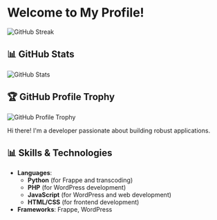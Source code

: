 # Welcome to My Profile!

![GitHub Streak](https://streak-stats.demolab.com/?user=elifvish)

## 📊 GitHub Stats
![GitHub Stats](https://github-readme-stats.vercel.app/api?username=elifvish&show_icons=true&theme=radical)

## 🏆 GitHub Profile Trophy
![GitHub Profile Trophy](https://github-profile-trophy.vercel.app/?username=elifvish)


Hi there! I'm a developer passionate about building robust applications.


## 📊 Skills & Technologies
- **Languages**: 
  - **Python** (for Frappe and transcoding)
  - **PHP** (for WordPress development)
  - **JavaScript** (for WordPress and web development)
  - **HTML/CSS** (for frontend development)
- **Frameworks**: Frappe, WordPress

